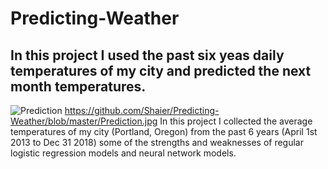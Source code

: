 # Predicting-Weather

## In this project I used the past six yeas daily temperatures of my city and predicted the next month temperatures.
![Prediction](https://github.com/Shaier/Predicting-Weather/blob/master/Prediction.jpg)
https://github.com/Shaier/Predicting-Weather/blob/master/Prediction.jpg
In this project I collected the average temperatures of my city (Portland, Oregon) from the past 6 years (April 1st 2013 to Dec 31 2018) some of the strengths and weaknesses of regular logistic regression models and neural network models.

